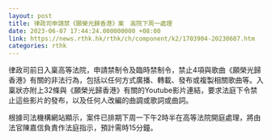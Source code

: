 ```yaml
---
layout: post
title: 律政司申請禁《願榮光歸香港》案　高院下周一處理
date: 2023-06-07 17:44:24.000000000 +08:00
link: https://news.rthk.hk/rthk/ch/component/k2/1703904-20230607.htm
categories: rthk
---
```


律政司前日入稟高等法院，申請禁制令及臨時禁制令，禁止4項與歌曲《願榮光歸香港》有關的非法行為，包括以任何方式廣播、轉載、發布或複製相關歌曲等。入稟狀亦附上32條與《願榮光歸香港》有關的Youtube影片連結，要求法庭下令禁止這些影片的發布，以及任何人改編的曲調或歌詞或曲詞。

根據司法機構網站顯示，案件已排期下周一下午2時半在高等法院開庭處理，將由法官陳嘉信負責作法庭指示，預計需時15分鐘。
